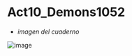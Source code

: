 # Act10_Demons1052

- *imagen del cuaderno*

![image](https://github.com/user-attachments/assets/e8926043-6533-4da7-b2d7-637c54814d85)
